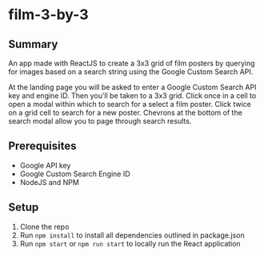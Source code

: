 # film-3-by-3

## Summary

An app made with ReactJS to create a 3x3 grid of film posters by querying for images based on a search string using the Google Custom Search API. 

At the landing page you will be asked to enter a Google Custom Search API key and engine ID. Then you'll be taken to a 3x3 grid. Click once in a cell to open a modal within which to search for a select a film poster. Click twice on a grid cell to search for a new poster. Chevrons at the bottom of the search modal allow you to page through search results.
## Prerequisites

- Google API key
- Google Custom Search Engine ID
- NodeJS and NPM

## Setup 

1. Clone the repo
2. Run `npm install` to install all dependencies outlined in package.json
3. Run `npm start` or `npm run start` to locally run the React application
